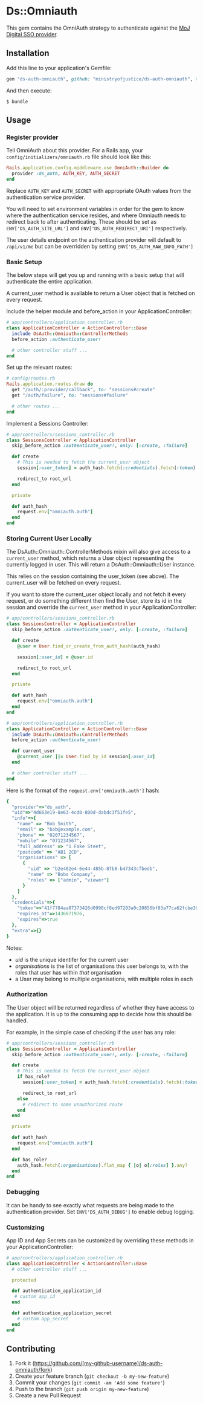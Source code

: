 # Ds::Omniauth

This gem contains the OmniAuth strategy to authenticate against the [MoJ Digital SSO provider](https://github.com/ministryofjustice/ds-auth).

## Installation

Add this line to your application's Gemfile:

```ruby
gem "ds-auth-omniauth", github: "ministryofjustice/ds-auth-omniauth", tag: "v0.10.0"
```

And then execute:

    $ bundle

## Usage

### Register provider

Tell OmniAuth about this provider. For a Rails app, your
`config/initializers/omniauth.rb` file should look like this:

```ruby
Rails.application.config.middleware.use OmniAuth::Builder do
  provider :ds_auth, AUTH_KEY, AUTH_SECRET
end
```

Replace `AUTH_KEY` and `AUTH_SECRET` with appropriate OAuth values
from the authentication service provider.

You will need to set environment variables in order for the gem
to know where the authentication service resides, and where Omniauth
needs to redirect back to after authenticating. These should be set as
`ENV['DS_AUTH_SITE_URL']` and `ENV['DS_AUTH_REDIRECT_URI']`
respectively.

The user details endpoint on the authentication provider will default to
`/api/v1/me` but can be overridden by setting `ENV['DS_AUTH_RAW_INFO_PATH']`

### Basic Setup
The below steps will get you up and running with a basic setup that will authenticate the entire application.

A current_user method is available to return a User object that is fetched on every request.

Include the helper module and before_action in your ApplicationController:

```ruby
# app/controllers/application_controller.rb
class ApplicationController < ActionController::Base
  include DsAuth::Omniauth::ControllerMethods
  before_action :authenticate_user!

  # other controller stuff ...
end
```

Set up the relevant routes:

```ruby
# config/routes.rb
Rails.application.routes.draw do
  get "/auth/:provider/callback", to: "sessions#create"
  get "/auth/failure", to: "sessions#failure"

  # other routes ...
end
```

Implement a Sessions Controller:

```ruby
# app/controllers/sessions_controller.rb
class SessionsController < ApplicationController
  skip_before_action :authenticate_user!, only: [:create, :failure]

  def create
    # This is needed to fetch the current_user object
    session[:user_token] = auth_hash.fetch(:credentials).fetch(:token)

    redirect_to root_url
  end

  private

  def auth_hash
    request.env["omniauth.auth"]
  end
end
```

### Storing Current User Locally

The DsAuth::Omniauth::ControllerMethods mixin will also give access to a `current_user` method, which returns a User
object representing the currently logged in user. This will return a DsAuth::Omniauth::User instance.

This relies on the session containing the user_token (see above). The current_user will be fetched on every request.

If you want to store the current_user object locally and not fetch it every request, or do something different then find the User, store its id in the session and override the ```current_user``` method in your ApplicationController:

```ruby
# app/controllers/sessions_controller.rb
class SessionsController < ApplicationController
  skip_before_action :authenticate_user!, only: [:create, :failure]

  def create
    @user = User.find_or_create_from_auth_hash(auth_hash)

    session[:user_id] = @user.id

    redirect_to root_url
  end

  private

  def auth_hash
    request.env["omniauth.auth"]
  end
end

# app/controllers/application_controller.rb
class ApplicationController < ActionController::Base
  include DsAuth::Omniauth::ControllerMethods
  before_action :authenticate_user!

  def current_user
    @current_user ||= User.find_by_id session[:user_id]
  end

  # other controller stuff ...
end

```

Here is the format of the ```request.env['omniauth.auth']``` hash:

```ruby
{
  "provider"=>"ds_auth",
  "uid"=>"4d663e19-8e63-4cd0-800d-dabdc3f51fe5",
  "info"=>{
    "name" => "Bob Smith",
    "email" => "bob@example.com",
    "phone" => "02071234567",
    "mobile" => "071234567",
    "full_address" => "1 Fake Steet",
    "postcode" => "AB1 2CD",
    "organisations" => [
      {
        "uid" => "b2e402e4-6e44-485b-87b8-b47343cfbedb",
        "name" => "Bobs Company",
        "roles" => ["admin", "viewer"]
      }
    ]
  },
  "credentials"=>{
    "token"=>"41f7784aa87373426d0990cf8ed97203a0c20856bf83a77ca62fcbe302377710",
    "expires_at"=>1436871976,
    "expires"=>true
  },
  "extra"=>{}
}
```

Notes:

* *uid* is the unique identifer for the current user
* *organisations* is the list of organisations this user belongs to, with the roles that user has within *that* organisation
* a User may belong to multiple organisations, with multiple roles in each


### Authorization
The User object will be returned regardless of whether they have access
to the application. It is up to the consuming app to decide how this
should be handled.

For example, in the simple case of checking if the user has any role:

```ruby
# app/controllers/sessions_controller.rb
class SessionsController < ApplicationController
  skip_before_action :authenticate_user!, only: [:create, :failure]

  def create
    # This is needed to fetch the current_user object
    if has_role?
      session[:user_token] = auth_hash.fetch(:credentials).fetch(:token)

      redirect_to root_url
    else
      # redirect to some unauthorized route
    end
  end

  private

  def auth_hash
    request.env["omniauth.auth"]
  end

  def has_role?
    auth_hash.fetch(:organisations).flat_map { |o| o[:roles] }.any?
  end
end
```

### Debugging
It can be handy to see exactly what requests are being made to the authentication provider.
Set `ENV['DS_AUTH_DEBUG']` to enable debug logging.

### Customizing
App ID and App Secrets can be customized by overriding these methods in your ApplicationController:

```ruby
# app/controllers/application_controller.rb
class ApplicationController < ActionController::Base
  # other controller stuff ...

  protected

  def authentication_application_id
   # custom app_id
  end

  def authentication_application_secret
    # custom app_secret
  end
end
```

## Contributing

1. Fork it (https://github.com/[my-github-username]/ds-auth-omniauth/fork)
2. Create your feature branch (`git checkout -b my-new-feature`)
3. Commit your changes (`git commit -am 'Add some feature'`)
4. Push to the branch (`git push origin my-new-feature`)
5. Create a new Pull Request
